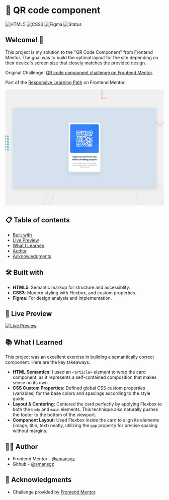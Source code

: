 # 🚀 QR code component

![HTML5](https://img.shields.io/badge/HTML5-E34F26?style=for-the-badge&logo=html5&logoColor=white) ![CSS3](https://img.shields.io/badge/CSS3-1572B6?style=for-the-badge&logoColor=white) ![Figma](https://img.shields.io/badge/Figma-FF2D5F?style=for-the-badge&logo=figma&logoColor=white)
![Status](https://img.shields.io/badge/Status-Completed-success?style=for-the-badge)

## Welcome! 👋

This project is my solution to the "QR Code Component" from Frontend Mentor. The goal was to build the optimal layout for the site depending on their device's screen size that closely matches the provided design.

Original Challenge: [QR code component challenge on Frontend Mentor](https://www.frontendmentor.io/challenges/qr-code-component-iux_sIO_H).

Part of the [Responsive Learning Path](https://www.frontendmentor.io/learning-paths) on Frontend Mentor.

![Design preview for the QR code component coding challenge](./images/preview.jpg)

## 📋 Table of contents

- [Built with](#-built-with)
- [Live Preview](#-live-preview)
- [What I Learned](#-what-i-learned)
- [Author](#-author)
- [Acknowledgments](#-acknowledgments)

## 🛠 Built with

- **HTML5**: Semantic markup for structure and accessiblity.
- **CSS3**: Modern styling with Flexbox, and custom properties.
- **Figma**: For design analysis and implementation.

## 🔗 Live Preview

[![Live Preview](https://img.shields.io/badge/Demo-Live-00BCD4?style=for-the-badge)]()

## 📚 What I Learned

This project was an excellent exercise in building a semantically correct component. Here are the key takeaways:

- **HTML Semantics:** I used an `<article>` element to wrap the card component, as it represents a self-contained composition that makes sense on its own.
- **CSS Custom Properties:** Defined global CSS custom properties (variables) for the base colors and spacings according to the style guide.
- **Layout & Centering:** Centered the card perfectly by applying Flexbox to both the `body` and `main` elements. This technique also naturally pushes the footer to the bottom of the viewport.
- **Component Layout:** Used Flexbox inside the card to align its elements (image, title, text) neatly, utilizing the `gap` property for precise spacing without margins.

## 👩‍💻 Author

- Frontend Mentor - [@amansgz](https://www.frontendmentor.io/profile/amansgz)
- Github - [@amansgz](https://www.github.com/amansgz)

## 🙌 Acknowledgments

- Challenge provided by [Frontend Mentor](https://www.frontendmentor.io).
